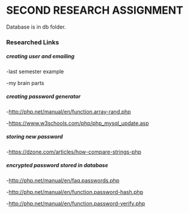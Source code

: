 # SECOND RESEARCH ASSIGNMENT #

Database is in db folder.

### Researched Links ###

##### creating user and emailing #####

-last semester example

-my brain parts

##### creating password generator #####

-http://php.net/manual/en/function.array-rand.php

-https://www.w3schools.com/php/php_mysql_update.asp

##### storing new password #####

-https://dzone.com/articles/how-compare-strings-php

##### encrypted password stored in database #####

-http://php.net/manual/en/faq.passwords.php

-http://php.net/manual/en/function.password-hash.php

-http://php.net/manual/en/function.password-verify.php

